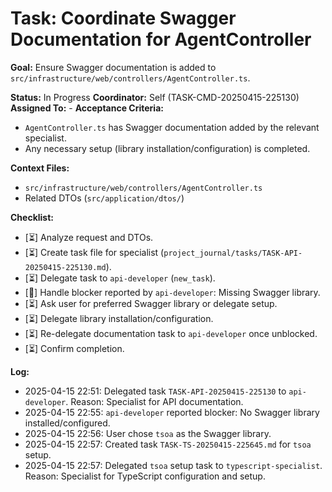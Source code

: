 # Task: Coordinate Swagger Documentation for AgentController

**Goal:** Ensure Swagger documentation is added to `src/infrastructure/web/controllers/AgentController.ts`.

**Status:** In Progress
**Coordinator:** Self (TASK-CMD-20250415-225130)
**Assigned To:** -
**Acceptance Criteria:**

- `AgentController.ts` has Swagger documentation added by the relevant specialist.
- Any necessary setup (library installation/configuration) is completed.

**Context Files:**

- `src/infrastructure/web/controllers/AgentController.ts`
- Related DTOs (`src/application/dtos/`)

**Checklist:**

- [⏳] Analyze request and DTOs.
- [⏳] Create task file for specialist (`project_journal/tasks/TASK-API-20250415-225130.md`).
- [⏳] Delegate task to `api-developer` (`new_task`).
- [🚧] Handle blocker reported by `api-developer`: Missing Swagger library.
- [⏳] Ask user for preferred Swagger library or delegate setup.
- [⏳] Delegate library installation/configuration.
- [⏳] Re-delegate documentation task to `api-developer` once unblocked.
- [⏳] Confirm completion.

**Log:**

- 2025-04-15 22:51: Delegated task `TASK-API-20250415-225130` to `api-developer`. Reason: Specialist for API documentation.
- 2025-04-15 22:55: `api-developer` reported blocker: No Swagger library installed/configured.
- 2025-04-15 22:56: User chose `tsoa` as the Swagger library.
- 2025-04-15 22:57: Created task `TASK-TS-20250415-225645.md` for `tsoa` setup.
- 2025-04-15 22:57: Delegated `tsoa` setup task to `typescript-specialist`. Reason: Specialist for TypeScript configuration and setup.
